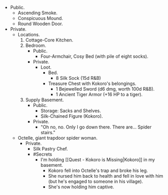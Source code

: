 + Public.
	+ Ascending Smoke.
	+ Conspicuous Mound.
	+ Round Wooden Door.
+ Private.
	+ Locations.
		1. Cottage-Core Kitchen.
		2. Bedroom.
			+ Public.
				+ Four-Armchair, Cosy Bed (with pile of eight socks).
			+ Private.
				+ Loot.
					+ Bed.
						+ 8 Silk Sock (15d R&B)
					+ Treasure Chest with Kokoro's belongings.
						+ 1 Bejewelled Sword (d6 dmg, worth 100d R&B).
						+ 1 Ancient Tiger Armor (+16 HP to a tiger).
		3. Supply Basement.
			+ Public.
				+ Storage: Sacks and Shelves.
				+ Silk-Chained Figure (Kokoro).
			+ Private.
				+ <span class="text-quote">"Oh no, no. Only I go down there. There are... Spider stairs."</span>
	+ Octelle, giant trapdoor spider woman.
		+ Private.
			+ Silk Pastry Chef.
			+ #Secrets
				+ I'm holding [[Quest - Kokoro is Missing|Kokoro]] in my basement.
					+ Kokoro fell into Octelle's trap and broke his leg.
					+ She nursed him back to health and fell in love with him (but he's engaged to someone in his village).
					+ She's now holding him captive.